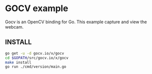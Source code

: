 # GOCV example

Gocv is an OpenCV binding for Go. This example capture and view the webcam.

## INSTALL

```sh
go get -u -d gocv.io/x/gocv
cd $GOPATH/src/gocv.io/x/gocv
make install
go run ./cmd/version/main.go
```

